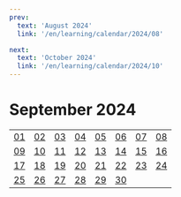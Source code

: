 ```yaml
---
prev:
  text: 'August 2024'
  link: '/en/learning/calendar/2024/08'

next:
  text: 'October 2024'
  link: '/en/learning/calendar/2024/10'
---
```


# September 2024

<table class="calendar">
	<tr>
		<td><a href=/en/learning/prob/2024/09/01>01</a><br><Badge type="danger" text="Bid"/></td>
		<td><a href=/en/learning/prob/2024/09/02>02</a><br><Badge type="warning" text="Play"/></td>
		<td><a href=/en/learning/prob/2024/09/03>03</a><br><Badge type="tip" text="Def"/></td>
		<td><a href=/en/learning/prob/2024/09/04>04</a><br><Badge type="danger" text="Bid"/></td>
		<td><a href=/en/learning/prob/2024/09/05>05</a><br><Badge type="warning" text="Play"/></td>
		<td><a href=/en/learning/prob/2024/09/06>06</a><br><Badge type="warning" text="Play"/></td>
		<td><a href=/en/learning/prob/2024/09/07>07</a><br><Badge type="warning" text="Play"/></td>
		<td><a href=/en/learning/prob/2024/09/08>08</a><br><Badge type="danger" text="Bid"/></td>
	</tr>
	<tr>
		<td><a href=/en/learning/prob/2024/09/09>09</a><br><Badge type="warning" text="Play"/></td>
		<td><a href=/en/learning/prob/2024/09/10>10</a><br><Badge type="tip" text="Def"/></td>
		<td><a href=/en/learning/prob/2024/09/11>11</a><br><Badge type="danger" text="Bid"/></td>
		<td><a href=/en/learning/prob/2024/09/12>12</a><br><Badge type="warning" text="Play"/></td>
		<td><a href=/en/learning/prob/2024/09/13>13</a><br><Badge type="tip" text="Def"/></td>
		<td><a href=/en/learning/prob/2024/09/14>14</a><br><Badge type="warning" text="Play"/></td>
		<td><a href=/en/learning/prob/2024/09/15>15</a><br><Badge type="danger" text="Bid"/></td>
		<td><a href=/en/learning/prob/2024/09/16>16</a><br><Badge type="warning" text="Play"/></td>
	</tr>
	<tr>
		<td><a href=/en/learning/prob/2024/09/17>17</a><br><Badge type="tip" text="Def"/></td>
		<td><a href=/en/learning/prob/2024/09/18>18</a><br><Badge type="danger" text="Bid"/></td>
		<td><a href=/en/learning/prob/2024/09/19>19</a><br><Badge type="warning" text="Play"/></td>
		<td><a href=/en/learning/prob/2024/09/20>20</a><br><Badge type="warning" text="Play"/></td>
		<td><a href=/en/learning/prob/2024/09/21>21</a><br><Badge type="warning" text="Play"/></td>
		<td><a href=/en/learning/prob/2024/09/22>22</a><br><Badge type="danger" text="Bid"/></td>
		<td><a href=/en/learning/prob/2024/09/23>23</a><br><Badge type="warning" text="Play"/></td>
		<td><a href=/en/learning/prob/2024/09/24>24</a><br><Badge type="tip" text="Def"/></td>
	</tr>
    <tr>
        <td><a href=/en/learning/prob/2024/09/25>25</a><br><Badge type="danger" text="Bid"/></td>
		<td><a href=/en/learning/prob/2024/09/26>26</a><br><Badge type="warning" text="Play"/></td>
		<td><a href=/en/learning/prob/2024/09/27>27</a><br><Badge type="warning" text="Play"/></td>
		<td><a href=/en/learning/prob/2024/09/28>28</a><br><Badge type="warning" text="Play"/></td>
		<td><a href=/en/learning/prob/2024/09/29>29</a><br><Badge type="danger" text="Bid"/></td>
		<td><a href=/en/learning/prob/2024/09/30>30</a><br><Badge type="warning" text="Play"/></td>
		<td></td>
		<td></td>
	</tr>
</table>

<Badge type="info" text="Learning &uarr;"/> [<Badge type="tip" text="Practice ->"/>](/en/practice/calendar/2024/09)